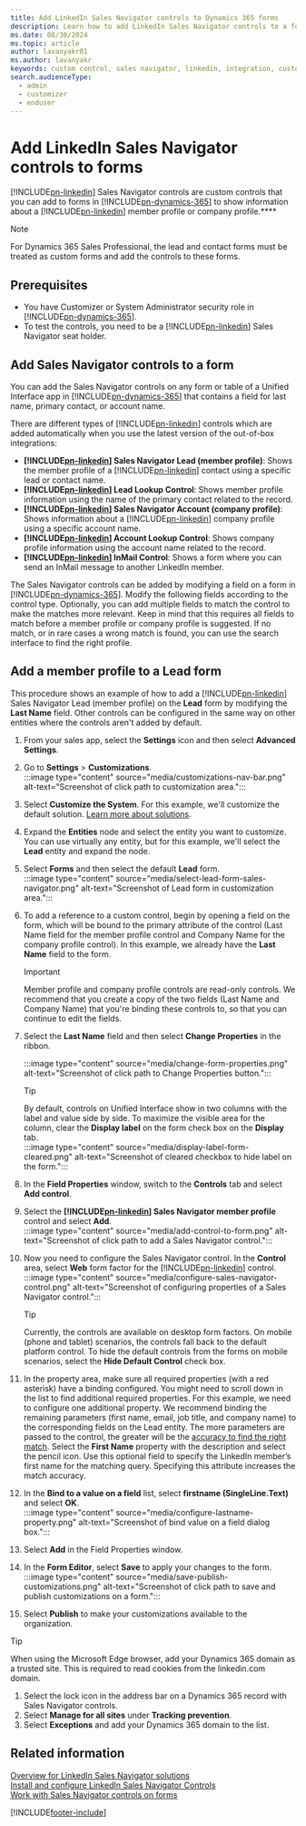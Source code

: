 ```yaml
---
title: Add LinkedIn Sales Navigator controls to Dynamics 365 forms
description: Learn how to add LinkedIn Sales Navigator controls to a form. This page walks you through an example which can be followed in the same way on other entities.
ms.date: 08/30/2024
ms.topic: article
author: lavanyakr01
ms.author: lavanyakr
keywords: custom control, sales navigator, linkedin, integration, customization
search.audienceType: 
  - admin
  - customizer
  - enduser
---
```


# Add LinkedIn Sales Navigator controls to forms

[!INCLUDE[pn-linkedin](../includes/pn-linkedin.md)] Sales Navigator controls are custom controls that you can add to forms in [!INCLUDE[pn-dynamics-365](../includes/pn-dynamics-365.md)] to show information about a [!INCLUDE[pn-linkedin](../includes/pn-linkedin.md)] member profile or company profile.****

> [!NOTE]
> For Dynamics 365 Sales Professional, the lead and contact forms must be treated as custom forms and add the controls to these forms.

## Prerequisites

- You have Customizer or System Administrator security role in [!INCLUDE[pn-dynamics-365](../includes/pn-dynamics-365.md)].  
- To test the controls, you need to be a [!INCLUDE[pn-linkedin](../includes/pn-linkedin.md)] Sales Navigator seat holder.

## Add Sales Navigator controls to a form

You can add the Sales Navigator controls on any form or table of a Unified Interface app in [!INCLUDE[pn-dynamics-365](../includes/pn-dynamics-365.md)] that contains a field for last name, primary contact, or account name.

There are different types of [!INCLUDE[pn-linkedin](../includes/pn-linkedin.md)] controls which are added automatically when you use the latest version of the out-of-box integrations:

- **[!INCLUDE[pn-linkedin](../includes/pn-linkedin.md)] Sales Navigator Lead (member profile)**: Shows the member profile of a [!INCLUDE[pn-linkedin](../includes/pn-linkedin.md)] contact using a specific lead or contact name.
- **[!INCLUDE[pn-linkedin](../includes/pn-linkedin.md)] Lead Lookup Control**: Shows member profile information using the name of the primary contact related to the record.
- **[!INCLUDE[pn-linkedin](../includes/pn-linkedin.md)] Sales Navigator Account (company profile)**: Shows information about a [!INCLUDE[pn-linkedin](../includes/pn-linkedin.md)] company profile using a specific account name.
- **[!INCLUDE[pn-linkedin](../includes/pn-linkedin.md)] Account Lookup Control**: Shows company profile information using the account name related to the record.
- **[!INCLUDE[pn-linkedin](../includes/pn-linkedin.md)] InMail Control**: Shows a form where you can send an InMail message to another LinkedIn member.

The Sales Navigator controls can be added by modifying a field on a form in [!INCLUDE[pn-dynamics-365](../includes/pn-dynamics-365.md)]. Modify the following fields according to the control type. Optionally, you can add multiple fields to match the control to make the matches more relevant. Keep in mind that this requires all fields to match before a member profile or company profile is suggested. If no match, or in rare cases a wrong match is found, you can use the search interface to find the right profile.

## Add a member profile to a Lead form

This procedure shows an example of how to add a [!INCLUDE[pn-linkedin](../includes/pn-linkedin.md)] Sales Navigator Lead (member profile) on the **Lead** form by modifying the **Last Name** field. Other controls can be configured in the same way on other entities where the controls aren't added by default.

1. From your sales app, select the **Settings** icon and then select **Advanced Settings**.
1. Go to **Settings** > **Customizations**.  
   :::image type="content" source="media/customizations-nav-bar.png" alt-text="Screenshot of click path to customization area.":::

2. Select **Customize the System**. For this example, we'll customize the default solution. [Learn more about solutions](/power-apps/maker/data-platform/solutions-overview).

3. Expand the **Entities** node and select the entity you want to customize. You can use virtually any entity, but for this example, we'll select the **Lead** entity and expand the node.

4. Select **Forms** and then select the default **Lead** form.  
   :::image type="content" source="media/select-lead-form-sales-navigator.png" alt-text="Screenshot of Lead form in customization area.":::

5. To add a reference to a custom control, begin by opening a field on the form, which will be bound to the primary attribute of the control (Last Name field for the member profile control and Company Name for the company profile control). In this example, we already have the **Last Name** field to the form.

   > [!IMPORTANT]
   > Member profile and company profile controls are read-only controls. We recommend that you create a copy of the two fields (Last Name and Company Name) that you're binding these controls to, so that you can continue to edit the fields.

6. Select the **Last Name** field and then select **Change Properties** in the ribbon.  
 
   :::image type="content" source="media/change-form-properties.png" alt-text="Screenshot of click path to Change Properties button.":::
   > [!TIP]
   > By default, controls on Unified Interface show in two columns with the label and value side by side. To maximize the visible area for the column, clear the **Display label** on the form check box on the **Display** tab.  
   > :::image type="content" source="media/display-label-form-cleared.png" alt-text="Screenshot of cleared checkbox to hide label on the form."::: 

6. In the **Field Properties** window, switch to the **Controls** tab and select **Add control**.  

7. Select the **[!INCLUDE[pn-linkedin](../includes/pn-linkedin.md)] Sales Navigator member profile** control and select **Add**.  
   :::image type="content" source="media/add-control-to-form.png" alt-text="Screenshot of click path to add a Sales Navigator control.":::

8. Now you need to configure the Sales Navigator control. In the **Control** area, select **Web** form factor for the [!INCLUDE[pn-linkedin](../includes/pn-linkedin.md)] control.  
   :::image type="content" source="media/configure-sales-navigator-control.png" alt-text="Screenshot of configuring properties of a Sales Navigator control.":::
   
   > [!TIP]
   > Currently, the controls are available on desktop form factors. On mobile (phone and tablet) scenarios, the controls fall back to the default platform control. To hide the default controls from the forms on mobile scenarios, select the **Hide Default Control** check box.

9. In the property area, make sure all required properties (with a red asterisk) have a binding configured. You might need to scroll down in the list to find additional required properties. For this example, we need to configure one additional property. We recommend binding the remaining parameters (first name, email, job title, and company name) to the corresponding fields on the Lead entity. The more parameters are passed to the control, the greater will be the [accuracy to find the right match](https://www.linkedin.com/help/sales-navigator/answer/77041/leads-contacts-and-accounts-matching-between-sales-navigator-and-your-crm). Select the **First Name** property with the description and select the pencil icon. Use this optional field to specify the LinkedIn member’s first name for the matching query. Specifying this attribute increases the match accuracy.  


10. In the **Bind to a value on a field** list, select **firstname (SingleLine.Text)** and select **OK**.  
    :::image type="content" source="media/configure-lastname-property.png" alt-text="Screenshot of bind value on a field dialog box.":::

11. Select **Add** in the Field Properties window.

12. In the **Form Editor**, select **Save** to apply your changes to the form.  
    :::image type="content" source="media/save-publish-customizations.png" alt-text="Screenshot of click path to save and publish customizations on a form.":::

13. Select **Publish** to make your customizations available to the organization.

> [!TIP]
> When using the Microsoft Edge browser, add your Dynamics 365 domain as a trusted site. This is required to read cookies from the linkedin.com domain.  
> 1. Select the lock icon in the address bar on a Dynamics 365 record with Sales Navigator controls.  
> 2. Select **Manage for all sites** under **Tracking prevention**.  
> 3. Select **Exceptions** and add your Dynamics 365 domain to the list.

## Related information

[Overview for LinkedIn Sales Navigator solutions](integrate-sales-navigator.md)  
[Install and configure LinkedIn Sales Navigator Controls](install-sales-navigator.md)  
[Work with Sales Navigator controls on forms](view-sales-navigator-forms.md)

[!INCLUDE[footer-include](../includes/footer-banner.md)]